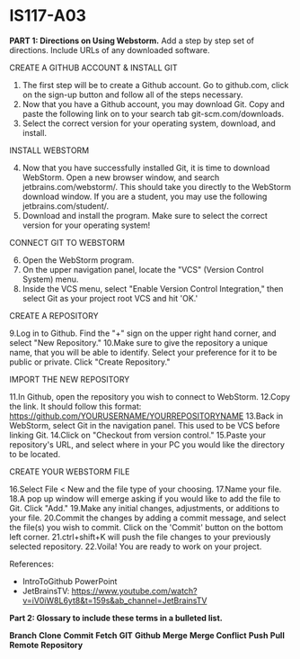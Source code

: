 # IS117-A03
**PART 1: Directions on Using Webstorm.**
Add a step by step set of directions. Include URLs of any downloaded software.

CREATE A GITHUB ACCOUNT & INSTALL GIT
1. The first step will be to create a Github account. Go to github.com, click on the sign-up button and follow all of the steps necessary.
2. Now that you have a Github account, you may download Git. Copy and paste the following link on to your search tab git-scm.com/downloads.
3. Select the correct version for your operating system, download, and install.

INSTALL WEBSTORM

4. Now that you have successfully installed Git, it is time to download WebStorm. Open a new browser window, and search jetbrains.com/webstorm/. This should take you directly to the WebStorm download window. If you are a student, you may use the following jetbrains.com/student/.
5. Download and install the program. Make sure to select the correct version for your operating system!

CONNECT GIT TO WEBSTORM

6. Open the WebStorm program.
7. On the upper navigation panel, locate the "VCS" (Version Control System) menu.
8. Inside the VCS menu, select "Enable Version Control Integration," then select Git as your project root VCS and hit 'OK.'

CREATE A REPOSITORY

9.Log in to Github. Find the "+" sign on the upper right hand corner, and select "New Repository."
10.Make sure to give the repository a unique name, that you will be able to identify. Select your preference for it to be public or private. Click "Create Repository."

IMPORT THE NEW REPOSITORY

11.In Github, open the repository you wish to connect to WebStorm. 
12.Copy the link. It should follow this format: https://github.com/YOURUSERNAME/YOURREPOSITORYNAME
13.Back in WebStorm, select Git in the navigation panel. This used to be VCS before linking Git. 
14.Click on "Checkout from version control."
15.Paste your repository's URL, and select where in your PC you would like the directory to be located.

CREATE YOUR WEBSTORM FILE

16.Select File < New and the file type of your choosing.
17.Name your file.
18.A pop up window will emerge asking if you would like to add the file to Git. Click "Add."
19.Make any initial changes, adjustments, or additions to your file.
20.Commit the changes by adding a commit message, and select the file(s) you wish to commit. Click on the 'Commit' button on the bottom left corner.
21.ctrl+shift+K will push the file changes to your previously selected repository.
22.Voila! You are ready to work on your project.

References:
- IntroToGithub PowerPoint
- JetBrainsTV: https://www.youtube.com/watch?v=iV0iW8L6yt8&t=159s&ab_channel=JetBrainsTV

**Part 2: Glossary to include these terms in a bulleted list.**

**Branch**
**Clone**
**Commit**
**Fetch**
**GIT**
**Github**
**Merge**
**Merge Conflict**
**Push**
**Pull**
**Remote**
**Repository**
